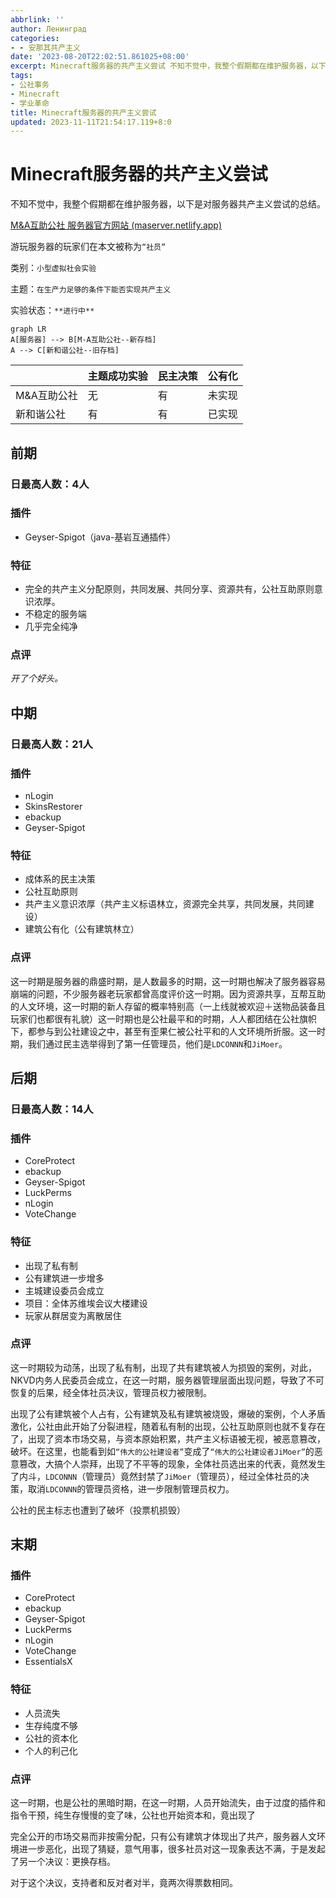```yaml
---
abbrlink: ''
author: Ленинград
categories:
- - 安那其共产主义
date: '2023-08-20T22:02:51.861025+08:00'
excerpt: Minecraft服务器的共产主义尝试 不知不觉中，我整个假期都在维护服务器，以下是对服务器共产主义尝试的总结。 游玩服务器的玩家们在本文被称为“社员” 类别：小型虚拟社会实验 主题：在生产力足够的条件下能否实现共产主义 实验状态：**进行中** graph LR A[服务器] --&gt; B[M-A互助公社--新存档] A --&gt; C[新和谐公社--旧存档]     主题成功实验 民主决...
tags:
- 公社事务
- Minecraft
- 学业革命
title: Minecraft服务器的共产主义尝试
updated: 2023-11-11T21:54:17.119+8:0
---
```

# Minecraft服务器的共产主义尝试

不知不觉中，我整个假期都在维护服务器，以下是对服务器共产主义尝试的总结。

[M&A互助公社 服务器官方网站 (maserver.netlify.app)](https://maserver.netlify.app/)

游玩服务器的玩家们在本文被称为`“社员”`

类别：`小型虚拟社会实验`

主题：`在生产力足够的条件下能否实现共产主义`

实验状态：`**进行中**`

```mermaid
graph LR
A[服务器] --> B[M-A互助公社--新存档]
A --> C[新和谐公社--旧存档]
```


|             | 主题成功实验 | 民主决策 | 公有化 |
| ----------- | ------------ | -------- | ------ |
| M&A互助公社 | 无           | 有       | 未实现 |
| 新和谐公社  | 有           | 有       | 已实现 |

## 前期

### 日最高人数：4人

### 插件

* Geyser-Spigot（java-基岩互通插件）

### 特征

* 完全的共产主义分配原则，共同发展、共同分享、资源共有，公社互助原则意识浓厚。
* 不稳定的服务端
* 几乎完全纯净

### 点评

*开了个好头。*

## 中期

### 日最高人数：21人

### 插件

* nLogin
* SkinsRestorer
* ebackup
* Geyser-Spigot

### 特征

* 成体系的民主决策
* 公社互助原则
* 共产主义意识浓厚（共产主义标语林立，资源完全共享，共同发展，共同建设）
* 建筑公有化（公有建筑林立）

### 点评

这一时期是服务器的鼎盛时期，是人数最多的时期，这一时期也解决了服务器容易崩端的问题，不少服务器老玩家都曾高度评价这一时期。因为资源共享，互帮互助的人文环境，这一时期的新人存留的概率特别高（一上线就被欢迎＋送物品装备且玩家们也都很有礼貌）这一时期也是公社最平和的时期，人人都团结在公社旗帜下，都参与到公社建设之中，甚至有歪果仁被公社平和的人文环境所折服。这一时期，我们通过民主选举得到了第一任管理员，他们是`LDCONNN`和`JiMoer`。

## 后期

### 日最高人数：14人

### 插件

* CoreProtect
* ebackup
* Geyser-Spigot
* LuckPerms
* nLogin
* VoteChange

### 特征

* 出现了私有制
* 公有建筑进一步增多
* 主城建设委员会成立
* 项目：全体苏维埃会议大楼建设
* 玩家从群居变为离散居住

### 点评

这一时期较为动荡，出现了私有制，出现了共有建筑被人为损毁的案例，对此，NKVD内务人民委员会成立，在这一时期，服务器管理层面出现问题，导致了不可恢复的后果，经全体社员决议，管理员权力被限制。

出现了公有建筑被个人占有，公有建筑及私有建筑被烧毁，爆破的案例，个人矛盾激化，公社由此开始了分裂进程，随着私有制的出现，公社互助原则也就不复存在了，出现了资本市场交易，与资本原始积累，共产主义标语被无视，被恶意篡改，破坏。在这里，也能看到如`“伟大的公社建设者”`变成了`“伟大的公社建设者JiMoer”`的恶意篡改，大搞个人崇拜，出现了不平等的现象，全体社员选出来的代表，竟然发生了内斗，`LDCONNN`（管理员）竟然封禁了`JiMoer`（管理员），经过全体社员的决策，取消`LDCONNN`的管理员资格，进一步限制管理员权力。

公社的民主标志也遭到了破坏（投票机损毁）

## 末期

### 插件

* CoreProtect
* ebackup
* Geyser-Spigot
* LuckPerms
* nLogin
* VoteChange
* EssentialsX

### 特征

* 人员流失
* 生存纯度不够
* 公社的资本化
* 个人的利己化

### 点评

这一时期，也是公社的黑暗时期，在这一时期，人员开始流失，由于过度的插件和指令干预，纯生存慢慢的变了味，公社也开始资本和，竟出现了

完全公开的市场交易而非按需分配，只有公有建筑才体现出了共产，服务器人文环境进一步恶化，出现了猜疑，意气用事，很多社员对这一现象表达不满，于是发起了另一个决议：更换存档。

对于这个决议，支持者和反对者对半，竟两次得票数相同。
